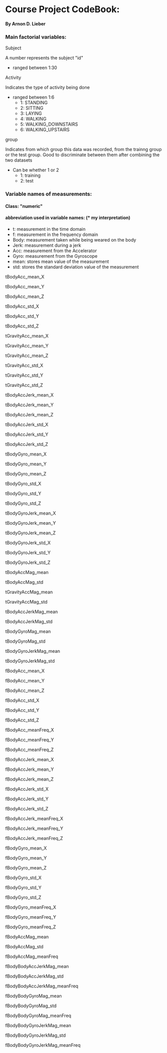 # Course Project CodeBook:
#### By Arnon D. Lieber

### Main factorial variables:
Subject

A number represents the subject "id"
 * ranged between 1:30
 
Activity

Indicates the type of activity being done
 * ranged between 1:6
   * 1: STANDING
   * 2: SITTING
   * 3: LAYING
   * 4: WALKING
   * 5: WALKING_DOWNSTAIRS
   * 6: WALKING_UPSTAIRS

group

Indicates from which group this data was recorded, 
from the trainng group or the test group. Good to discriminate between them after
combining the two datasets
 * Can be whether 1 or 2
   * 1: training
   * 2: test

### Variable names of measurements:
#### Class: "numeric"
#### abbreviation used in variable names:  (* my interpretation)
 * t: 		measurement in the time domain
 * f: 		measurement in the frequency domain
 * Body:	measurement taken while being weared on the body
 * Jerk:	measurement during a jerk
 * Acc:		measurement from the Accelerator
 * Gyro:	measurement from the Gyroscope
 * mean:	stores mean value of the measurement
 * std:		stores the standard deviation value of the measurement
 
tBodyAcc_mean_X

tBodyAcc_mean_Y

tBodyAcc_mean_Z

tBodyAcc_std_X

tBodyAcc_std_Y

tBodyAcc_std_Z

tGravityAcc_mean_X

tGravityAcc_mean_Y

tGravityAcc_mean_Z

tGravityAcc_std_X

tGravityAcc_std_Y

tGravityAcc_std_Z

tBodyAccJerk_mean_X

tBodyAccJerk_mean_Y

tBodyAccJerk_mean_Z

tBodyAccJerk_std_X

tBodyAccJerk_std_Y

tBodyAccJerk_std_Z

tBodyGyro_mean_X

tBodyGyro_mean_Y

tBodyGyro_mean_Z

tBodyGyro_std_X

tBodyGyro_std_Y

tBodyGyro_std_Z

tBodyGyroJerk_mean_X

tBodyGyroJerk_mean_Y

tBodyGyroJerk_mean_Z

tBodyGyroJerk_std_X

tBodyGyroJerk_std_Y

tBodyGyroJerk_std_Z

tBodyAccMag_mean

tBodyAccMag_std

tGravityAccMag_mean

tGravityAccMag_std

tBodyAccJerkMag_mean

tBodyAccJerkMag_std

tBodyGyroMag_mean

tBodyGyroMag_std

tBodyGyroJerkMag_mean

tBodyGyroJerkMag_std

fBodyAcc_mean_X

fBodyAcc_mean_Y

fBodyAcc_mean_Z

fBodyAcc_std_X

fBodyAcc_std_Y

fBodyAcc_std_Z

fBodyAcc_meanFreq_X

fBodyAcc_meanFreq_Y

fBodyAcc_meanFreq_Z

fBodyAccJerk_mean_X

fBodyAccJerk_mean_Y

fBodyAccJerk_mean_Z

fBodyAccJerk_std_X

fBodyAccJerk_std_Y

fBodyAccJerk_std_Z

fBodyAccJerk_meanFreq_X

fBodyAccJerk_meanFreq_Y

fBodyAccJerk_meanFreq_Z

fBodyGyro_mean_X

fBodyGyro_mean_Y

fBodyGyro_mean_Z

fBodyGyro_std_X

fBodyGyro_std_Y

fBodyGyro_std_Z

fBodyGyro_meanFreq_X

fBodyGyro_meanFreq_Y

fBodyGyro_meanFreq_Z

fBodyAccMag_mean

fBodyAccMag_std

fBodyAccMag_meanFreq

fBodyBodyAccJerkMag_mean

fBodyBodyAccJerkMag_std

fBodyBodyAccJerkMag_meanFreq

fBodyBodyGyroMag_mean

fBodyBodyGyroMag_std

fBodyBodyGyroMag_meanFreq

fBodyBodyGyroJerkMag_mean

fBodyBodyGyroJerkMag_std

fBodyBodyGyroJerkMag_meanFreq
